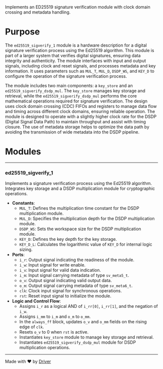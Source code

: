 <!--------------------------------------------------------------------------------->
<!-- IMPORTANT: This file is auto-generated by Driver (https://driver.ai). -------->
<!-- Manual edits may be overwritten on future commits. --------------------------->
<!--------------------------------------------------------------------------------->

Implements an ED25519 signature verification module with clock domain crossing and metadata handling.

# Purpose
The `ed25519_sigverify_1` module is a hardware description for a digital signature verification process using the Ed25519 algorithm. This module is part of a larger system that verifies digital signatures, ensuring data integrity and authenticity. The module interfaces with input and output signals, including clock and reset signals, and processes metadata and key information. It uses parameters such as `MUL_T`, `MUL_D`, `DSDP_WS`, and `KEY_D` to configure the operation of the signature verification process.

The module includes two main components: a `key_store` and an `ed25519_sigverify_dsdp_mul`. The `key_store` manages key storage and retrieval, while the `ed25519_sigverify_dsdp_mul` performs the core mathematical operations required for signature verification. The design uses clock domain crossing (CDC) FIFOs and registers to manage data flow and timing across different clock domains, ensuring reliable operation. The module is designed to operate with a slightly higher clock rate for the DSDP (Digital Signal Data Path) to maintain throughput and assist with timing closure. The use of metadata storage helps to optimize the data path by avoiding the transmission of wide metadata into the DSDP pipeline.
# Modules

---
### ed25519\_sigverify\_1
Implements a signature verification process using the Ed25519 algorithm. Integrates key storage and a DSDP multiplication module for cryptographic operations.
- **Constants**:
    - ``MUL_T``: Defines the multiplication time constant for the DSDP multiplication module.
    - ``MUL_D``: Specifies the multiplication depth for the DSDP multiplication module.
    - ``DSDP_WS``: Sets the workspace size for the DSDP multiplication module.
    - ``KEY_D``: Defines the key depth for the key storage.
    - ``KEY_D_L``: Calculates the logarithmic value of `KEY_D` for internal logic sizing.
- **Ports**:
    - ``i_r``: Output signal indicating the readiness of the module.
    - ``i_w``: Input signal for write enable.
    - ``i_v``: Input signal for valid data indication.
    - ``i_m``: Input signal carrying metadata of type `sv_meta5_t`.
    - ``o_v``: Output signal indicating valid output data.
    - ``o_m``: Output signal carrying metadata of type `sv_meta6_t`.
    - ``clk``: Clock input signal for synchronous operations.
    - ``rst``: Reset input signal to initialize the module.
- **Logic and Control Flow**:
    - Assigns `i_r` as a logical AND of `i_rr[0]`, `i_rr[1]`, and the negation of `i_w`.
    - Assigns `i_mm` to `i_m` and `o_m` to `o_mm`.
    - In the `always_ff` block, updates `o_v` and `o_mm` fields on the rising edge of `clk`.
    - Resets `o_v` to 0 when `rst` is active.
    - Instantiates `key_store` module to manage key storage and retrieval.
    - Instantiates `ed25519_sigverify_dsdp_mul` module for DSDP multiplication operations.



---
Made with ❤️ by [Driver](https://www.driver.ai/)